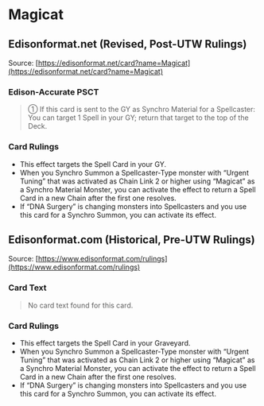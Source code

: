 # Magicat

## Edisonformat.net (Revised, Post-UTW Rulings)

Source: [https://edisonformat.net/card?name=Magicat](https://edisonformat.net/card?name=Magicat)

### Edison-Accurate PSCT

> ① If this card is sent to the GY as Synchro Material for a Spellcaster: You can target 1 Spell in your GY; return that target to the top of the Deck.

### Card Rulings

*   This effect targets the Spell Card in your GY.
*   When you Synchro Summon a Spellcaster-Type monster with “Urgent Tuning” that was activated as Chain Link 2 or higher using “Magicat” as a Synchro Material Monster, you can activate the effect to return a Spell Card in a new Chain after the first one resolves.
*   If “DNA Surgery” is changing monsters into Spellcasters and you use this card for a Synchro Summon, you can activate its effect.


## Edisonformat.com (Historical, Pre-UTW Rulings)

Source: [https://www.edisonformat.com/rulings](https://www.edisonformat.com/rulings)

### Card Text

> No card text found for this card.

### Card Rulings

*   This effect targets the Spell Card in your Graveyard.
*   When you Synchro Summon a Spellcaster-Type monster with “Urgent Tuning” that was activated as Chain Link 2 or higher using “Magicat” as a Synchro Material Monster, you can activate the effect to return a Spell Card in a new Chain after the first one resolves.
*   If “DNA Surgery” is changing monsters into Spellcasters and you use this card for a Synchro Summon, you can activate its effect.


